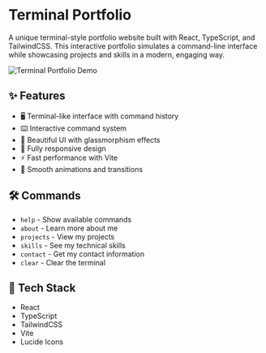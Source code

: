 # Terminal Portfolio

A unique terminal-style portfolio website built with React, TypeScript, and TailwindCSS. This interactive portfolio simulates a command-line interface while showcasing projects and skills in a modern, engaging way.

![Terminal Portfolio Demo](https://raw.githubusercontent.com/arjitchitkara/portfolio/main/docs/demo.png)

## ✨ Features

- 🖥️ Terminal-like interface with command history
- ⌨️ Interactive command system
- 🎨 Beautiful UI with glassmorphism effects
- 📱 Fully responsive design
- ⚡ Fast performance with Vite
- 🌈 Smooth animations and transitions

## 🛠️ Commands

- `help` - Show available commands
- `about` - Learn more about me
- `projects` - View my projects
- `skills` - See my technical skills
- `contact` - Get my contact information
- `clear` - Clear the terminal

## 🚀 Tech Stack

- React
- TypeScript
- TailwindCSS
- Vite
- Lucide Icons
